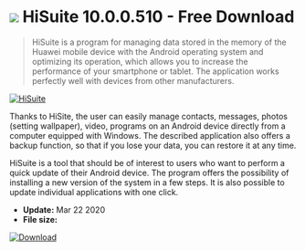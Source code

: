 # ![](https://cdn.softexe.net/static/icon/e/hisuite-8270.png) HiSuite 10.0.0.510 - Free Download

> HiSuite is a program for managing data stored in the memory of the Huawei mobile device with the Android operating system and optimizing its operation, which allows you to increase the performance of your smartphone or tablet. The application works perfectly well with devices from other manufacturers.

[![HiSuite](https://gallery.dpcdn.pl/imgc/Tools/69092/g_-_420x350_1.5_-_x20160630134729_0.png)](https://softexe.net/win/hobbies-lifestyle/mobile/hisuite:hbgR.html)

Thanks to HiSite, the user can easily manage contacts, messages, photos (setting wallpaper), video, programs on an Android device directly from a computer equipped with Windows. The described application also offers a backup function, so that if you lose your data, you can restore it at any time.
 
 HiSuite is a tool that should be of interest to users who want to perform a quick update of their Android device. The program offers the possibility of installing a new version of the system in a few steps. It is also possible to update individual applications with one click.


- **Update:** Mar 22 2020
- **File size:** 

[![Download](https://cdn.softexe.net/static/img/download.png)](https://softexe.net/win/hobbies-lifestyle/mobile/hisuite:hbgR.html)

